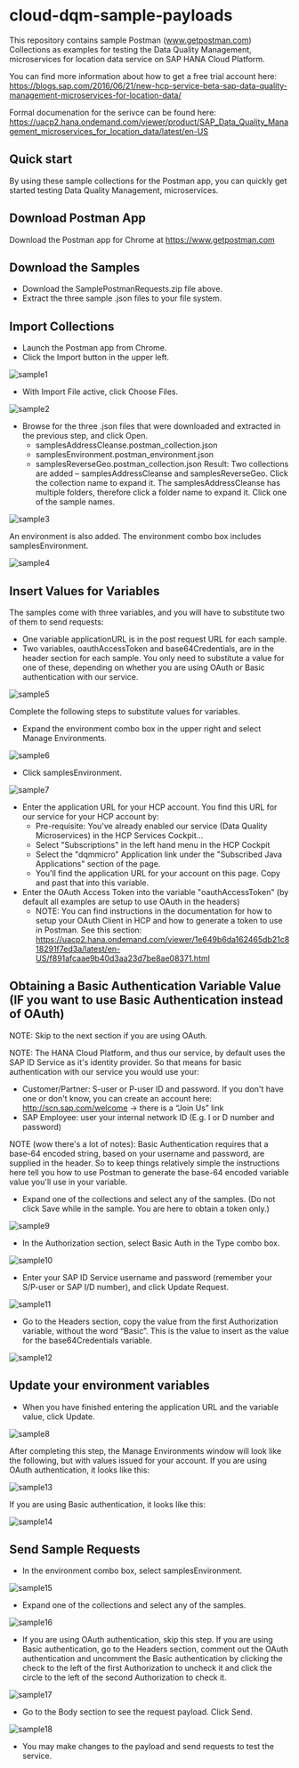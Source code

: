 # cloud-dqm-sample-payloads
This repository contains sample Postman (www.getpostman.com) Collections as examples for testing the Data Quality Management, microservices for location data service on SAP HANA Cloud Platform. 

You can find more information about how to get a free trial account here:
https://blogs.sap.com/2016/06/21/new-hcp-service-beta-sap-data-quality-management-microservices-for-location-data/

Formal documenation for the serivce can be found here: https://uacp2.hana.ondemand.com/viewer/product/SAP_Data_Quality_Management_microservices_for_location_data/latest/en-US


Quick start
-----------

By using these sample collections for the Postman app, you can quickly get started testing Data Quality Management, microservices.

Download Postman App
--------------------

Download the Postman app for Chrome at https://www.getpostman.com

Download the Samples
--------------------
* Download the SamplePostmanRequests.zip file above.
* Extract the three sample .json files to your file system.

Import Collections
------------------
* Launch the Postman app from Chrome.
* Click the Import button in the upper left.

![sample1](/images/sample1.jpg)

* With Import File active, click Choose Files.

![sample2](/images/sample2.jpg)

* Browse for the three .json files that were downloaded and extracted in the previous step, and click Open.
    * samplesAddressCleanse.postman_collection.json
    * samplesEnvironment.postman_environment.json
    * samplesReverseGeo.postman_collection.json
Result: Two collections are added – samplesAddressCleanse and samplesReverseGeo. Click the collection name to expand it. The samplesAddressCleanse has multiple folders, therefore click a folder name to expand it. Click one of the sample names.

![sample3](/images/sample3.jpg)

An environment is also added. The environment combo box includes samplesEnvironment.

![sample4](/images/sample4.jpg)

Insert Values for Variables
---------------------------
The samples come with three variables, and you will have to substitute two of them to send requests:
* One variable applicationURL is in the post request URL for each sample.
* Two variables, oauthAccessToken and base64Credentials, are in the header section for each sample. You only need to substitute a value for one of these, depending on whether you are using OAuth or Basic authentication with our service.

![sample5](/images/sample5.jpg)

Complete the following steps to substitute values for variables.

* Expand the environment combo box in the upper right and select Manage Environments.

![sample6](/images/sample6.jpg)

* Click samplesEnvironment.

![sample7](/images/sample7.jpg)

* Enter the application URL for your HCP account. You find this URL for our service for your HCP account by:
   *  Pre-requisite: You've already enabled our service (Data Quality Microservices) in the HCP Services Cockpit...
   *  Select "Subscriptions" in the left hand menu in the HCP Cockpit
   *  Select the "dqmmicro" Application link under the "Subscribed Java Applications" section of the page. 
   *  You'll find the application URL for your account on this page.  Copy and past that into this variable. 
* Enter the OAuth Access Token into the variable "oauthAccessToken" (by default all examples are setup to use OAuth in the headers)  
   *  NOTE:  You can find instructions in the documentation for how to setup your OAuth Client in HCP and how to generate a token to use in Postman.  See this section:  https://uacp2.hana.ondemand.com/viewer/1e649b6da162465db21c818291f7ed3a/latest/en-US/f891afcaae9b40d3aa23d7be8ae08371.html

Obtaining a Basic Authentication Variable Value (IF you want to use Basic Authentication instead of OAuth)
--------------------------------------
NOTE: Skip to the next section if you are using OAuth.

NOTE:  The HANA Cloud Platform, and thus our service, by default uses the SAP ID Service as it's identity provider. So that means for basic authentication with our service you would use your:
   *  Customer/Partner:  S-user or P-user ID and password.   If you don't have one or don't know, you can create an account here: http://scn.sap.com/welcome -> there is a “Join Us” link
   *  SAP Employee:  user your internal network ID (E.g. I or D number and password)

NOTE (wow there's a lot of notes):  Basic Authentication requires that a base-64 encoded string, based on your username and password, are supplied in the header.  So to keep things relatively simple the instructions here tell you how to use Postman to generate the base-64 encoded variable value you'll use in your variable. 

* Expand one of the collections and select any of the samples. (Do not click Save while in the sample. You are here to obtain a token only.)

![sample9](/images/sample9.jpg)

* In the Authorization section, select Basic Auth in the Type combo box.

![sample10](/images/sample10.jpg)

* Enter your SAP ID Service username and password (remember your S/P-user or SAP I/D number), and click Update Request.

![sample11](/images/sample11.jpg)

* Go to the Headers section, copy the value from the first Authorization variable, without the word “Basic”. This is the value to insert as the value for the base64Credentials variable.

![sample12](/images/sample12.jpg)

Update your environment variables
---------------------------------

* When you have finished entering the application URL and the variable value, click Update.

![sample8](/images/sample8.jpg)

After completing this step, the Manage Environments window will look like the following, but with values issued for your account.
If you are using OAuth authentication, it looks like this:

![sample13](/images/sample13.jpg)

If you are using Basic authentication, it looks like this:

![sample14](/images/sample14.jpg)

Send Sample Requests
--------------------

* In the environment combo box, select samplesEnvironment.

![sample15](/images/sample15.jpg)

* Expand one of the collections and select any of the samples.

![sample16](/images/sample16.jpg)

* If you are using OAuth authentication, skip this step. If you are using Basic authentication, go to the Headers section, comment out the OAuth authentication and uncomment the Basic authentication by clicking the check to the left of the first Authorization to uncheck it and click the circle to the left of the second Authorization to check it.

![sample17](/images/sample17.jpg)

* Go to the Body section to see the request payload. Click Send.

![sample18](/images/sample18.jpg)

* You may make changes to the payload and send requests to test the service.
